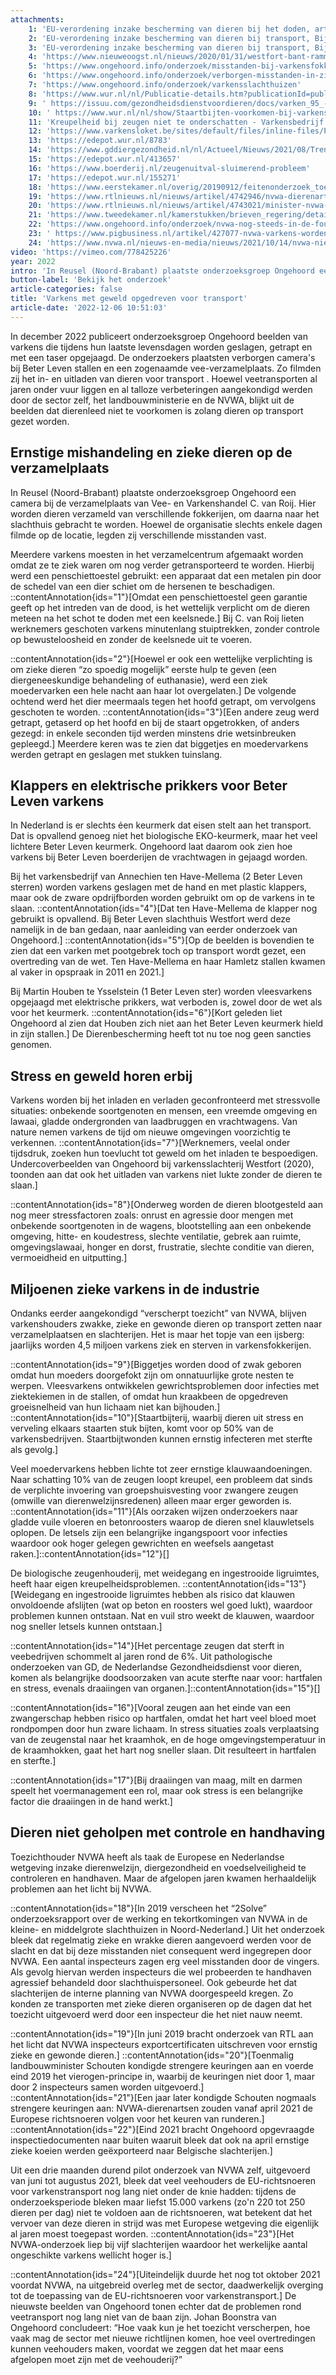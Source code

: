 ```yaml
---
attachments:
    1: 'EU-verordening inzake bescherming van dieren bij het doden, artikel 4, lid 1\nhttps://eur-lex.europa.eu/LexUriServ/LexUriServ.do?uri=OJ%3AL%3A2009%3A303%3A0001%3A0030%3ANL%3APDF\n'
    2: 'EU-verordening inzake bescherming van dieren bij transport, Bijlage 1, hoofdstuk 1,  technische voorschriften, GESCHIKTHEID VOOR VERVOER, punt 4\nhttps://eur-lex.europa.eu/LexUriServ/LexUriServ.do?uri=CELEX%3A32005R0001%3ANL%3AHTML'
    3: 'EU-verordening inzake bescherming van dieren bij transport, Bijlage 1, hoofdstuk 3, Behandeling, punt 1.8 en punt 1.9\nhttps://eur-lex.europa.eu/LexUriServ/LexUriServ.do?uri=CELEX%3A32005R0001%3ANL%3AHTML\n'
    4: 'https://www.nieuweoogst.nl/nieuws/2020/01/31/westfort-bant-rammelaars-na-beelden-ongehoord'
    5: 'https://www.ongehoord.info/onderzoek/misstanden-bij-varkensfokker-die-overheid-adviseert-over-dierenwelzijn\n'
    6: 'https://www.ongehoord.info/onderzoek/verborgen-misstanden-in-zichtstal-houbensteyn'
    7: 'https://www.ongehoord.info/onderzoek/varkensslachthuizen'
    8: 'https://www.wur.nl/nl/Publicatie-details.htm?publicationId=publication-way-343832383434'
    9: ' https://issuu.com/gezondheidsdienstvoordieren/docs/varken_95_-_juni_2020/s/10631758'
    10: ' https://www.wur.nl/nl/show/Staartbijten-voorkomen-bij-varkens.htm'
    11: 'Kreupelheid bij zeugen niet te onderschatten - Varkensbedrijf.nl  \nhttps://www.varkensbedrijf.nl/actueel/kreupelheid-bij-zeugen-niet-te-onderschatten/'
    12: 'https://www.varkensloket.be/sites/default/files/inline-files/Preventie%20van%20klauwproblemen%20bij%20zeugen%20in%20gro.pdf\n'
    13: 'https://edepot.wur.nl/8783'
    14: 'https://www.gddiergezondheid.nl/nl/Actueel/Nieuws/2021/08/Trend-uitval-zeugen'
    15: 'https://edepot.wur.nl/413657'
    16: 'https://www.boerderij.nl/zeugenuitval-sluimerend-probleem'
    17: 'https://edepot.wur.nl/155271'
    18: 'https://www.eerstekamer.nl/overig/20190912/feitenonderzoek_toezichtsketen_en/document'
    19: 'https://www.rtlnieuws.nl/nieuws/artikel/4742946/nvwa-dierenartsen-export-ernstig-zieke-dieren-toe'
    20: 'https://www.rtlnieuws.nl/nieuws/artikel/4743021/minister-nvwa-varkens-controle'
    21: 'https://www.tweedekamer.nl/kamerstukken/brieven_regering/detail?id=2021Z14966&amp;did=2021D32009'
    22: 'https://www.ongehoord.info/onderzoek/nvwa-nog-steeds-in-de-fout'
    23: ' https://www.pigbusiness.nl/artikel/427077-nvwa-varkens-worden-goed-getransporteerd/\n'
    24: 'https://www.nvwa.nl/nieuws-en-media/nieuws/2021/10/14/nvwa-nieuw-sectorprotocol-transportwaardigheid-dieren-van-kracht\n'
video: 'https://vimeo.com/778425226'
year: 2022
intro: 'In Reusel (Noord-Brabant) plaatste onderzoeksgroep Ongehoord een camera bij de verzamelplaats van Vee- en Varkenshandel C. van Roij. Hier worden dieren verzameld van verschillende fokkerijen, om daarna naar het slachthuis gebracht te worden. Hoewel de organisatie slechts enkele dagen filmde op de locatie, legden zij verschillende misstanden vast.'
button-label: 'Bekijk het onderzoek'
article-categories: false
title: 'Varkens met geweld opgedreven voor transport'
article-date: '2022-12-06 10:51:03'
---
```


In december 2022 publiceert onderzoeksgroep Ongehoord beelden van varkens die tijdens hun laatste levensdagen worden geslagen, getrapt en met een taser opgejaagd. De onderzoekers plaatsten verborgen camera's bij Beter Leven stallen en een zogenaamde vee-verzamelplaats. Zo filmden zij het in- en uitladen van dieren voor transport . Hoewel veetransporten al jaren onder vuur liggen en al talloze verbeteringen aangekondigd werden door de sector zelf, het landbouwministerie en de NVWA, blijkt uit de beelden dat dierenleed niet te voorkomen is zolang dieren op transport gezet worden.

Ernstige mishandeling en zieke dieren op de verzamelplaats
----------------------------------------------------------

In Reusel (Noord-Brabant) plaatste onderzoeksgroep Ongehoord een camera bij de verzamelplaats van Vee- en Varkenshandel C. van Roij. Hier worden dieren verzameld van verschillende fokkerijen, om daarna naar het slachthuis gebracht te worden. Hoewel de organisatie slechts enkele dagen filmde op de locatie, legden zij verschillende misstanden vast.

Meerdere varkens moesten in het verzamelcentrum afgemaakt worden omdat ze te ziek waren om nog verder getransporteerd te worden. Hierbij werd een penschiettoestel gebruikt: een apparaat dat een metalen pin door de schedel van een dier schiet om de hersenen te beschadigen. ::contentAnnotation{ids="1"}[Omdat een penschiettoestel geen garantie geeft op het intreden van de dood, is het wettelijk verplicht om de dieren meteen na het schot te doden met een keelsnede.] Bij C. van Roij lieten werknemers geschoten varkens minutenlang stuiptrekken, zonder controle op bewusteloosheid en zonder de keelsnede uit te voeren.

::contentAnnotation{ids="2"}[Hoewel er ook een wettelijke verplichting is om zieke dieren “zo spoedig mogelijk” eerste hulp te geven (een diergeneeskundige behandeling of euthanasie), werd een ziek moedervarken een hele nacht aan haar lot overgelaten.] De volgende ochtend werd het dier meermaals tegen het hoofd getrapt, om vervolgens geschoten te worden. ::contentAnnotation{ids="3"}[Een andere zeug werd getrapt, getaserd op het hoofd en bij de staart opgetrokken, of anders gezegd: in enkele seconden tijd werden minstens drie wetsinbreuken gepleegd.] Meerdere keren was te zien dat biggetjes en moedervarkens werden getrapt en geslagen met stukken tuinslang.

Klappers en elektrische prikkers voor Beter Leven varkens
---------------------------------------------------------

In Nederland is er slechts éen keurmerk dat eisen stelt aan het transport. Dat is opvallend genoeg niet het biologische EKO-keurmerk, maar het veel lichtere Beter Leven keurmerk. Ongehoord laat daarom ook zien hoe varkens bij Beter Leven boerderijen de vrachtwagen in gejaagd worden.

Bij het varkensbedrijf van Annechien ten Have-Mellema (2 Beter Leven sterren) worden varkens geslagen met de hand en met plastic klappers, maar ook de zware opdrijfborden worden gebruikt om op de varkens in te slaan. ::contentAnnotation{ids="4"}[Dat ten Have-Mellema de klapper nog gebruikt is opvallend. Bij Beter Leven slachthuis Westfort werd deze namelijk in de ban gedaan, naar aanleiding van eerder onderzoek van Ongehoord.] ::contentAnnotation{ids="5"}[Op de beelden is bovendien te zien dat een varken met pootgebrek toch op transport wordt gezet, een overtreding van de wet. Ten Have-Mellema en haar Hamletz stallen kwamen al vaker in opspraak in 2011 en 2021.]

Bij Martin Houben te Ysselstein (1 Beter Leven ster) worden vleesvarkens opgejaagd met elektrische prikkers, wat verboden is, zowel door de wet als voor het keurmerk. ::contentAnnotation{ids="6"}[Kort geleden liet Ongehoord al zien dat Houben zich niet aan het Beter Leven keurmerk hield in zijn stallen.] De Dierenbescherming heeft tot nu toe nog geen sancties genomen.

Stress en geweld horen erbij
----------------------------

Varkens worden bij het inladen en verladen geconfronteerd met stressvolle situaties: onbekende soortgenoten en mensen, een vreemde omgeving en lawaai, gladde ondergronden van laadbruggen en vrachtwagens. Van nature nemen varkens de tijd om nieuwe omgevingen voorzichtig te verkennen. ::contentAnnotation{ids="7"}[Werknemers, veelal onder tijdsdruk, zoeken hun toevlucht tot geweld om het inladen te bespoedigen. Undercoverbeelden van Ongehoord bij varkensslachterij Westfort (2020), toonden aan dat ook het uitladen van varkens niet lukte zonder de dieren te slaan.]

::contentAnnotation{ids="8"}[Onderweg worden de dieren blootgesteld aan nog meer stressfactoren zoals: onrust en agressie door mengen met onbekende soortgenoten in de wagens, blootstelling aan een onbekende omgeving, hitte- en koudestress, slechte ventilatie, gebrek aan ruimte, omgevingslawaai, honger en dorst, frustratie, slechte conditie van dieren, vermoeidheid en uitputting.]

Miljoenen zieke varkens in de industrie
---------------------------------------

Ondanks eerder aangekondigd “verscherpt toezicht” van NVWA, blijven varkenshouders zwakke, zieke en gewonde dieren op transport zetten naar verzamelplaatsen en slachterijen. Het is maar het topje van een ijsberg: jaarlijks worden 4,5 miljoen varkens ziek en sterven in varkensfokkerijen.

::contentAnnotation{ids="9"}[Biggetjes worden dood of zwak geboren omdat hun moeders doorgefokt zijn om onnatuurlijke grote nesten te werpen. Vleesvarkens ontwikkelen gewrichtsproblemen door infecties met ziektekiemen in de stallen, of omdat hun kraakbeen de opgedreven groeisnelheid van hun lichaam niet kan bijhouden.] ::contentAnnotation{ids="10"}[Staartbijterij, waarbij dieren uit stress en verveling elkaars staarten stuk bijten, komt voor op 50% van de varkensbedrijven. Staartbijtwonden kunnen ernstig infecteren met sterfte als gevolg.]

Veel moedervarkens hebben lichte tot zeer ernstige klauwaandoeningen. Naar schatting 10% van de zeugen loopt kreupel, een probleem dat sinds de verplichte invoering van groepshuisvesting voor zwangere zeugen (omwille van dierenwelzijnsredenen) alleen maar erger geworden is. ::contentAnnotation{ids="11"}[Als oorzaken wijzen onderzoekers naar gladde vuile vloeren en betonroosters waarop de dieren snel klauwletsels oplopen. De letsels zijn een belangrijke ingangspoort voor infecties waardoor ook hoger gelegen gewrichten en weefsels aangetast raken.]::contentAnnotation{ids="12"}[]

De biologische zeugenhouderij, met weidegang en ingestrooide ligruimtes, heeft haar eigen kreupelheidsproblemen. ::contentAnnotation{ids="13"}[Weidegang en ingestrooide ligruimtes hebben als risico dat klauwen onvoldoende afslijten (wat op beton en roosters wel goed lukt), waardoor problemen kunnen ontstaan. Nat en vuil stro weekt de klauwen, waardoor nog sneller letsels kunnen ontstaan.]

::contentAnnotation{ids="14"}[Het percentage zeugen dat sterft in veebedrijven schommelt al jaren rond de 6%. Uit pathologische onderzoeken van GD, de Nederlandse Gezondheidsdienst voor dieren, komen als belangrijke doodsoorzaken van acute sterfte naar voor: hartfalen en stress, evenals draaiingen van organen.]::contentAnnotation{ids="15"}[]

::contentAnnotation{ids="16"}[Vooral zeugen aan het einde van een zwangerschap hebben risico op hartfalen, omdat het hart veel bloed moet rondpompen door hun zware lichaam. In stress situaties zoals verplaatsing van de zeugenstal naar het kraamhok, en de hoge omgevingstemperatuur in de kraamhokken, gaat het hart nog sneller slaan. Dit resulteert in hartfalen en sterfte.]

::contentAnnotation{ids="17"}[Bij draaiingen van maag, milt en darmen speelt het voermanagement een rol, maar ook stress is een belangrijke factor die draaiingen in de hand werkt.]

Dieren niet geholpen met controle en handhaving
-----------------------------------------------

Toezichthouder NVWA heeft als taak de Europese en Nederlandse wetgeving inzake dierenwelzijn, diergezondheid en voedselveiligheid te controleren en handhaven. Maar de afgelopen jaren kwamen herhaaldelijk problemen aan het licht bij NVWA.

::contentAnnotation{ids="18"}[In 2019 verscheen het “2Solve” onderzoeksrapport over de werking en tekortkomingen van NVWA in de kleine- en middelgrote slachthuizen in Noord-Nederland.] Uit het onderzoek bleek dat regelmatig zieke en wrakke dieren aangevoerd werden voor de slacht en dat bij deze misstanden niet consequent werd ingegrepen door NVWA. Een aantal inspecteurs zagen erg veel misstanden door de vingers. Als gevolg hiervan werden inspecteurs die wel probeerden te handhaven agressief behandeld door slachthuispersoneel. Ook gebeurde het dat slachterijen de interne planning van NVWA doorgespeeld kregen. Zo konden ze transporten met zieke dieren organiseren op de dagen dat het toezicht uitgevoerd werd door een inspecteur die het niet nauw neemt.

::contentAnnotation{ids="19"}[In juni 2019 bracht onderzoek van RTL aan het licht dat NVWA inspecteurs exportcertificaten uitschreven voor ernstig zieke en gewonde dieren.] ::contentAnnotation{ids="20"}[Toenmalig landbouwminister Schouten kondigde strengere keuringen aan en voerde eind 2019 het vierogen-principe in, waarbij de keuringen niet door 1, maar door 2 inspecteurs samen worden uitgevoerd.] ::contentAnnotation{ids="21"}[Een jaar later kondigde Schouten nogmaals strengere keuringen aan: NVWA-dierenartsen zouden vanaf april 2021 de Europese richtsnoeren volgen voor het keuren van runderen.] ::contentAnnotation{ids="22"}[Eind 2021 bracht Ongehoord opgevraagde inspectiedocumenten naar buiten waaruit bleek dat ook na april ernstige zieke koeien werden geëxporteerd naar Belgische slachterijen.]

Uit een drie maanden durend pilot onderzoek van NVWA zelf, uitgevoerd van juni tot augustus 2021, bleek dat veel veehouders de EU-richtsnoeren voor varkenstransport nog lang niet onder de knie hadden: tijdens de onderzoeksperiode bleken maar liefst 15.000 varkens (zo'n 220 tot 250 dieren per dag) niet te voldoen aan de richtsnoeren, wat betekent dat het vervoer van deze dieren in strijd was met Europese wetgeving die eigenlijk al jaren moest toegepast worden. ::contentAnnotation{ids="23"}[Het NVWA-onderzoek liep bij vijf slachterijen waardoor het werkelijke aantal ongeschikte varkens wellicht hoger is.]

::contentAnnotation{ids="24"}[Uiteindelijk duurde het nog tot oktober 2021 voordat NVWA, na uitgebreid overleg met de sector, daadwerkelijk overging tot de toepassing van de EU-richtsnoeren voor varkenstransport.] De nieuwste beelden van Ongehoord tonen echter dat de problemen rond veetransport nog lang niet van de baan zijn. Johan Boonstra van Ongehoord concludeert: “Hoe vaak kun je het toezicht verscherpen, hoe vaak mag de sector met nieuwe richtlijnen komen, hoe veel overtredingen kunnen veehouders maken, voordat we zeggen dat het maar eens afgelopen moet zijn met de veehouderij?”